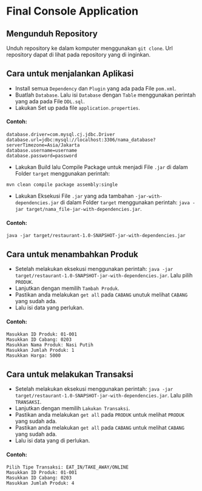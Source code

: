 # Final Console Application 
## Mengunduh Repository

Unduh repository ke dalam komputer menggunakan `git clone`. Url repository dapat di lihat pada repository yang di inginkan.

## Cara untuk menjalankan Aplikasi 

* Install semua `Dependency` dan `Plugin` yang ada pada File `pom.xml`. 
* Buatlah `Database`. Lalu isi `Database` dengan `Table` menggunakan perintah yang ada pada File `DDL.sql`.
* Lakukan Set up pada file `application.properties`.

#### Contoh:

```
database.driver=com.mysql.cj.jdbc.Driver
database.url=jdbc:mysql://localhost:3306/nama_database?serverTimezone=Asia/Jakarta
database.username=username
database.password=password
```

* Lakukan Build lalu Compile Package untuk menjadi File `.jar` di dalam Folder `target` menggunakan perintah:
```
mvn clean compile package assembly:single
```

* Lakukan Eksekusi File `.jar` yang ada tambahan `-jar-with-dependencies.jar` di dalam Folder `target` menggunakan perintah: `java -jar target/nama_file-jar-with-dependencies.jar`.

#### Contoh:

```
java -jar target/restaurant-1.0-SNAPSHOT-jar-with-dependencies.jar
```

## Cara untuk menambahkan Produk 

* Setelah melakukan eksekusi menggunakan perintah: `java -jar target/restaurant-1.0-SNAPSHOT-jar-with-dependencies.jar`. Lalu pilih `PRODUK`.
* Lanjutkan dengan memilih `Tambah Produk`.
* Pastikan anda melakukan `get all` pada `CABANG` unutuk melihat `CABANG` yang sudah ada.
* Lalu isi data yang perlukan.

#### Contoh:

```
Masukkan ID Produk: 01-001
Masukkan ID Cabang: 0203
Masukkan Nama Produk: Nasi Putih
Masukkan Jumlah Produk: 1
Masukkan Harga: 5000
```

## Cara untuk melakukan Transaksi

* Setelah melakukan eksekusi menggunakan perintah: `java -jar target/restaurant-1.0-SNAPSHOT-jar-with-dependencies.jar`. Lalu pilih `TRANSAKSI`.
* Lanjutkan dengan memilih `Lakukan Transaksi`.
* Pastikan anda melakukan `get all` pada `PRODUK` untuk melihat `PRODUK` yang sudah ada.
* Pastikan anda melakukan `get all` pada `CABANG` untuk melihat `CABANG` yang sudah ada.
* Lalu isi data yang di perlukan.

#### Contoh:

```
Pilih Tipe Transaksi: EAT_IN/TAKE_AWAY/ONLINE
Masukkan ID Produk: 01-001
Masukkan ID Cabang: 0203
Masukkan Jumlah Produk: 4
```


